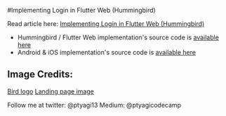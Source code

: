 #Implementing Login in Flutter Web (Hummingbird)

Read article here: [Implementing Login in Flutter Web (Hummingbird)]()

* Hummingbird / Flutter Web implementation's source code is [available here](https://github.com/ptyagicodecamp/x-flutter-landingpage/tree/login-web)
* Android & iOS implementation's source code is [available here](https://github.com/ptyagicodecamp/flutter_cookbook/tree/widgets/flutter_widgets/lib/login)


## Image Credits:
[Bird logo](https://www.vecteezy.com/vector-art/604578-hummingbird-icon-logo-and-symbols-template-vector)
[Landing page image](https://icons8.com/ouch/illustration/fogg-page-under-construction)

Follow me at twitter: @ptyagi13
Medium: @ptyagicodecamp
